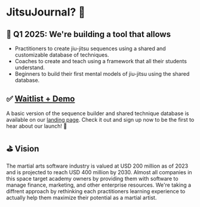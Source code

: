 # JitsuJournal? 🤔

## 🎯 Q1 2025: We're building a tool that allows
- Practitioners to create jiu-jitsu sequences using a shared and customizable database of techniques.
- Coaches to create and teach using a framework that all their students understand.
- Beginners to build their first mental models of jiu-jitsu using the shared database.
## ✅ [Waitlist + Demo](https://jitsujournal.com/)
A basic version of the sequence builder and shared technique database is available on our [landing page](https://jitsujournal.com/). Check it out and sign up now to be the first to hear about our launch! 🚀
## ⛳️ Vision
The martial arts software industry is valued at USD 200 million as of 2023 and is projected to reach USD 400 million by 2030. Almost all companies in this space target academy owners by providing them with software to manage finance, marketing, and other enterprise resources. We're taking a diffrent approach by rethinking each practitioners learning experience to actually help them maximize their potential as a martial artist.

<!--

**Here are some ideas to get you started:**

🙋‍♀️ A short introduction - what is your organization all about?
🌈 Contribution guidelines - how can the community get involved?
👩‍💻 Useful resources - where can the community find your docs? Is there anything else the community should know?
🍿 Fun facts - what does your team eat for breakfast?
🧙 Remember, you can do mighty things with the power of [Markdown](https://docs.github.com/github/writing-on-github/getting-started-with-writing-and-formatting-on-github/basic-writing-and-formatting-syntax)
-->
